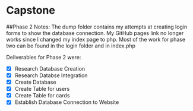 # Capstone

##Phase 2 Notes:
The dump folder contains my attempts at creating login forms to show the database connection. My GitHub pages link no longer works since I changed my index page to php. Most of the work for phase two can be found in the login folder and in index.php

Deliverables for Phase 2 were: 
- [x] Research Database Creation
- [x] Research Databse Integration
- [x] Create Database
- [x] Create Table for users
- [x] Create Table for cards
- [x] Establish Database Connection to Website
